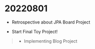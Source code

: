 # 20220801

- Retrospective about JPA Board Project

- Start Final Toy Project!
> - Implementing Blog Project

